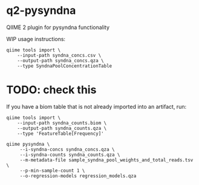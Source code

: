 # q2-pysyndna
QIIME 2 plugin for pysyndna functionality

WIP usage instructions:
```
qiime tools import \
    --input-path syndna_concs.csv \
    --output-path syndna_concs.qza \
    --type SyndnaPoolConcentrationTable
```

# TODO: check this
If you have a biom table that is not already imported into an artifact, run:
```
qiime tools import \
    --input-path syndna_counts.biom \
    --output-path syndna_counts.qza \
    --type 'FeatureTable[Frequency]'
```

```
qiime pysyndna \
     --i-syndna-concs syndna_concs.qza \
     --i-syndna-counts syndna_counts.qza \
     --m-metadata-file sample_syndna_pool_weights_and_total_reads.tsv \
     --p-min-sample-count 1 \
     --o-regression-models regression_models.qza
```
